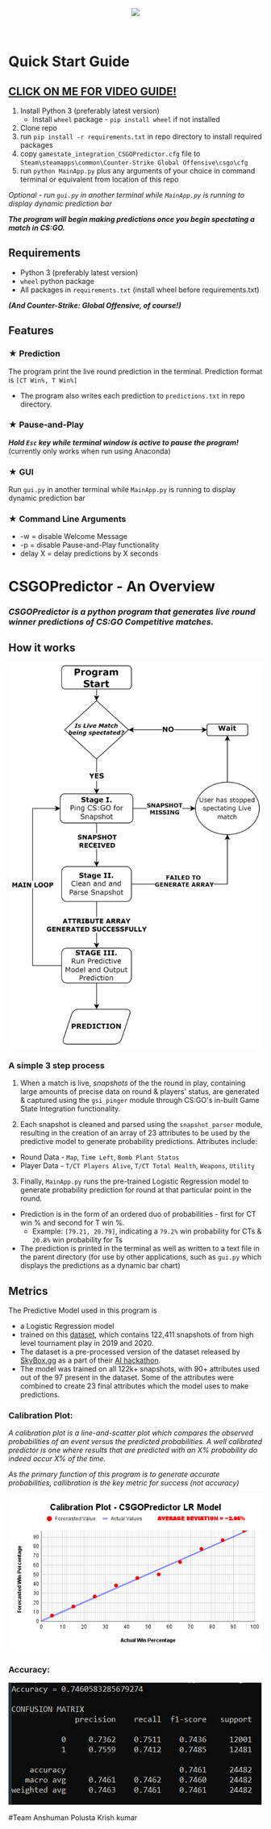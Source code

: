 <p align="center">
<a href="https://github.com/d-roho/CSGOPredictor/blob/main/READMEDocs/Intro.gif">
<img src="./READMEDocs/Intro.gif"/>
</a>
</p>

![]()

# Quick Start Guide
## [CLICK ON ME FOR VIDEO GUIDE!](https://www.youtube.com/watch?v=ndZOmqIZvSs)
1. Install Python 3 (preferably latest version)
   * Install `wheel` package - `pip install wheel` if not installed
2. Clone repo
3. run `pip install -r requirements.txt` in repo directory to install required packages
4. copy `gamestate_integration_CSGOPredictor.cfg` file to `Steam\steamapps\common\Counter-Strike Global Offensive\csgo\cfg`
5. run `python MainApp.py` plus any arguments of your choice in command terminal or equivalent from location of this repo

_Optional - run `gui.py` in another terminal while `MainApp.py` is running to display dynamic prediction bar_

***The program will begin making predictions once you begin spectating a match in CS:GO.***

## Requirements
* Python 3 (preferably latest version)
* `wheel` python package
* All packages in `requirements.txt` (install wheel before requirements.txt)

***(And Counter-Strike: Global Offensive, of course!)***

## Features

### ★ Prediction

The program print the live round prediction in the terminal. Prediction format is `[CT Win%, T Win%]`
  * The program also writes each prediction to `predictions.txt` in repo directory.

### ★ Pause-and-Play

***Hold `Esc` key while terminal window is active to pause the program!*** (currently only works when run using Anaconda)

### ★ GUI

Run `gui.py` in another terminal while `MainApp.py` is running to display dynamic prediction bar

### ★ Command Line Arguments

* -w = disable Welcome Message
* -p = disable Pause-and-Play functionality
* delay X = delay predictions by X seconds

# CSGOPredictor - An Overview

### ***CSGOPredictor is a python program that generates live round winner predictions of CS:GO Competitive matches.***

## How it works
![Workflow](https://github.com/d-roho/CSGOPredictor/blob/main/READMEDocs/workflow.png)

### A simple 3 step process

1. When a match is live, *snapshots* of the the round in play, containing large amounts of precise data on round & players' status, are generated & captured using the `gsi_pinger` module through CS:GO's in-built Game State Integration functionality.

2. Each snapshot is cleaned and parsed using the `snapshot_parser` module, resulting in the creation of an array of 23 attributes to be used by the predictive model to generate probability predictions. Attributes include:
  * Round Data - `Map`, `Time Left`, `Bomb Plant Status`
  * Player Data - `T/CT Players Alive`, `T/CT Total Health`, `Weapons`, `Utility`

3. Finally, `MainApp.py` runs the pre-trained Logistic Regression model to generate probability prediction for round at that particular point in the round.
  * Prediction is in the form of an ordered duo of probabilities - first for CT win % and second for T win %. 
    * Example: `[79.21, 20.79]`, indicating a `79.2%` win probability for CTs & `20.8%` win probability for Ts 
  * The prediction is printed in the terminal as well as written to a text file in the parent directory (for use by other applications, such as `gui.py` which displays the predictions as a dynamic bar chart)

## Metrics

The Predictive Model used in this program is
* a Logistic Regression model
* trained on this [dataset](https://www.kaggle.com/datasets/christianlillelund/csgo-round-winner-classification), which contains 122,411 snapshots of from high level tournament play in 2019 and 2020.
 * The dataset is a pre-processed version of the dataset released by [SkyBox.gg](skybox.gg) as a part of their [AI hackathon](https://skybox.gg/blog/csgo-predictions-showcased-at-blast-premier).
* The model was trained on all 122k+ snapshots, with 90+ attributes used out of the 97 present in the dataset. Some of the attributes were combined to create 23 final attributes which the model uses to make predictions.

### Calibration Plot:
_A calibration plot is a line-and-scatter plot which compares the observed probabilities of an event
versus the predicted probabilities. A well calibrated predictor is one where results that are
predicted with an X% probability do indeed occur X% of the time._

*As the primary function of this program is to generate accurate probabilities, callibration is the key metric for success (not accuracy)* 

![Calibration Plot](https://github.com/d-roho/CSGOPredictor/blob/main/READMEDocs/CalibrationPlot.png)

### Accuracy:

![Confusion Matrix](https://github.com/d-roho/CSGOPredictor/blob/main/READMEDocs/ConfusionMatrix.png)



#Team
Anshuman Polusta
Krish kumar

